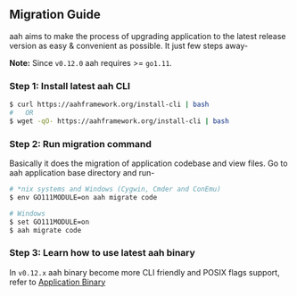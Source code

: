 ## Migration Guide

aah aims to make the process of upgrading application to the latest release version as easy & convenient as possible. It just few steps away-

<div class="alert alert-info-blue">
<p><strong>Note:</strong> Since <code>v0.12.0</code> aah requires >= <code>go1.11</code>.</p>
</div>

### Step 1: Install latest aah CLI

```bash
$ curl https://aahframework.org/install-cli | bash
#	OR
$ wget -qO- https://aahframework.org/install-cli | bash
```

### Step 2: Run migration command

Basically it does the migration of application codebase and view files. Go to aah application base directory and run-

```bash
# *nix systems and Windows (Cygwin, Cmder and ConEmu)
$ env GO111MODULE=on aah migrate code

# Windows
$ set GO111MODULE=on
$ aah migrate code
```

### Step 3: Learn how to use latest aah binary

In `v0.12.x` aah binary become more CLI friendly and POSIX flags support, refer to [Application Binary](/aah-application-binary.html)

<br><br>